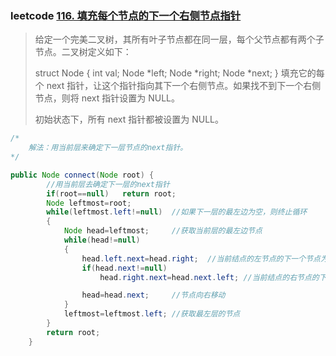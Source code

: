 ### leetcode [116. 填充每个节点的下一个右侧节点指针](https://leetcode-cn.com/problems/populating-next-right-pointers-in-each-node/)

> 给定一个完美二叉树，其所有叶子节点都在同一层，每个父节点都有两个子节点。二叉树定义如下：
>
> struct Node {
>   int val;
>   Node *left;
>   Node *right;
>   Node *next;
> }
> 填充它的每个 next 指针，让这个指针指向其下一个右侧节点。如果找不到下一个右侧节点，则将 next 指针设置为 NULL。
>
> 初始状态下，所有 next 指针都被设置为 NULL。
>

```java
/*
	解法：用当前层来确定下一层节点的next指针。
*/

public Node connect(Node root) {
        //用当前层去确定下一层的next指针
        if(root==null)   return root;
        Node leftmost=root;
        while(leftmost.left!=null)  //如果下一层的最左边为空，则终止循环
        {
            Node head=leftmost;     //获取当前层的最左边节点
            while(head!=null)       
            {
                head.left.next=head.right;  //当前结点的左节点的下一个节点为其右节点
                if(head.next!=null)
                    head.right.next=head.next.left; //当前结点的右节点的下一个节点为其下一个节点的右节点

                head=head.next;     //节点向右移动
            }
            leftmost=leftmost.left; //获取最左层的节点
        }
        return root;
    }
```

